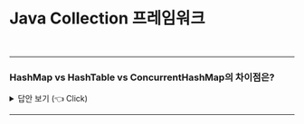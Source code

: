 # Java Collection 프레임워크
<br>

-----------------------

### HashMap vs HashTable vs ConcurrentHashMap의 차이점은?

<details>
   <summary> 답안 보기 (👈 Click)</summary>
<br />

+ . 
</details>

-----------------------
